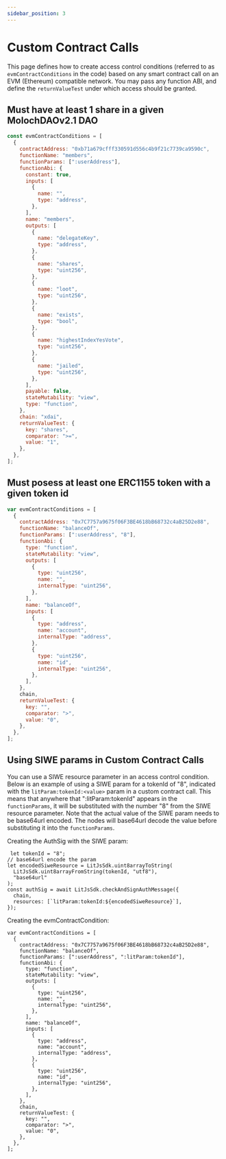 ```yaml
---
sidebar_position: 3
---
```


# Custom Contract Calls

This page defines how to create access control conditions (referred to as `evmContractConditions` in the code) based on any smart contract call on an EVM (Ethereum) compatible network. You may pass any function ABI, and define the `returnValueTest` under which access should be granted.

## Must have at least 1 share in a given MolochDAOv2.1 DAO

```js
const evmContractConditions = [
  {
    contractAddress: "0xb71a679cfff330591d556c4b9f21c7739ca9590c",
    functionName: "members",
    functionParams: [":userAddress"],
    functionAbi: {
      constant: true,
      inputs: [
        {
          name: "",
          type: "address",
        },
      ],
      name: "members",
      outputs: [
        {
          name: "delegateKey",
          type: "address",
        },
        {
          name: "shares",
          type: "uint256",
        },
        {
          name: "loot",
          type: "uint256",
        },
        {
          name: "exists",
          type: "bool",
        },
        {
          name: "highestIndexYesVote",
          type: "uint256",
        },
        {
          name: "jailed",
          type: "uint256",
        },
      ],
      payable: false,
      stateMutability: "view",
      type: "function",
    },
    chain: "xdai",
    returnValueTest: {
      key: "shares",
      comparator: ">=",
      value: "1",
    },
  },
];
```

## Must posess at least one ERC1155 token with a given token id

```js
var evmContractConditions = [
  {
    contractAddress: "0x7C7757a9675f06F3BE4618bB68732c4aB25D2e88",
    functionName: "balanceOf",
    functionParams: [":userAddress", "8"],
    functionAbi: {
      type: "function",
      stateMutability: "view",
      outputs: [
        {
          type: "uint256",
          name: "",
          internalType: "uint256",
        },
      ],
      name: "balanceOf",
      inputs: [
        {
          type: "address",
          name: "account",
          internalType: "address",
        },
        {
          type: "uint256",
          name: "id",
          internalType: "uint256",
        },
      ],
    },
    chain,
    returnValueTest: {
      key: "",
      comparator: ">",
      value: "0",
    },
  },
];
```

## Using SIWE params in Custom Contract Calls

You can use a SIWE resource parameter in an access control condition. Below is an example of using a SIWE param for a tokenId of "8", indicated with the `litParam:tokenId:<value>` param in a custom contract call. This means that anywhere that ":litParam:tokenId" appears in the `functionParams`, it will be substituted with the number "8" from the SIWE resource parameter. Note that the actual value of the SIWE param needs to be base64url encoded. The nodes will base64url decode the value before substituting it into the `functionParams`.

Creating the AuthSig with the SIWE param:

```
 let tokenId = "8";
// base64url encode the param
let encodedSiweResource = LitJsSdk.uint8arrayToString(
  LitJsSdk.uint8arrayFromString(tokenId, "utf8"),
  "base64url"
);
const authSig = await LitJsSdk.checkAndSignAuthMessage({
  chain,
  resources: [`litParam:tokenId:${encodedSiweResource}`],
});
```

Creating the evmContractCondition:

```
var evmContractConditions = [
  {
    contractAddress: "0x7C7757a9675f06F3BE4618bB68732c4aB25D2e88",
    functionName: "balanceOf",
    functionParams: [":userAddress", ":litParam:tokenId"],
    functionAbi: {
      type: "function",
      stateMutability: "view",
      outputs: [
        {
          type: "uint256",
          name: "",
          internalType: "uint256",
        },
      ],
      name: "balanceOf",
      inputs: [
        {
          type: "address",
          name: "account",
          internalType: "address",
        },
        {
          type: "uint256",
          name: "id",
          internalType: "uint256",
        },
      ],
    },
    chain,
    returnValueTest: {
      key: "",
      comparator: ">",
      value: "0",
    },
  },
];
```
